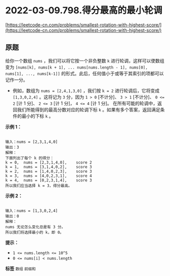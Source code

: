 # 2022-03-09.798.得分最高的最小轮调
[https://leetcode-cn.com/problems/smallest-rotation-with-highest-score/](https://leetcode-cn.com/problems/smallest-rotation-with-highest-score/)
## 原题
给你一个数组 `nums` ，我们可以将它按一个非负整数 `k` 进行轮调，这样可以使数组变为 `[nums[k], nums[k + 1], ... nums[nums.length - 1], nums[0], nums[1], ..., nums[k-1]]` 的形式。此后，任何值小于或等于其索引的项都可以记作一分。
- 例如，数组为 `nums = [2,4,1,3,0]` ，我们按 `k = 2` 进行轮调后，它将变成 `[1,3,0,2,4]` 。这将记为 `3` 分，因为 `1 > 0` [不计分]、 `3 > 1` [不计分]、 `0 <= 2` [计 1 分]、 `2 <= 3` [计 1 分]， `4 <= 4` [计 1 分]。
在所有可能的轮调中，返回我们所能得到的最高分数对应的轮调下标 `k` 。如果有多个答案，返回满足条件的最小的下标 `k` 。

 

 **示例 1：** 

```

输入：nums = [2,3,1,4,0]
输出：3
解释：
下面列出了每个 k 的得分：
k = 0,  nums = [2,3,1,4,0],    score 2
k = 1,  nums = [3,1,4,0,2],    score 3
k = 2,  nums = [1,4,0,2,3],    score 3
k = 3,  nums = [4,0,2,3,1],    score 4
k = 4,  nums = [0,2,3,1,4],    score 3
所以我们应当选择 k = 3，得分最高。
```
 **示例 2：** 

```

输入：nums = [1,3,0,2,4]
输出：0
解释：
nums 无论怎么变化总是有 3 分。
所以我们将选择最小的 k，即 0。

```
 

 **提示：** 
-  `1 <= nums.length <= 10^5` 
-  `0 <= nums[i] < nums.length` 
 
**标签**
`数组` `前缀和` 


##
```go

```
>
